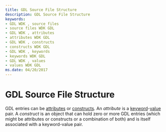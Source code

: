 ```yaml
---
title: GDL Source File Structure
description: GDL Source File Structure
keywords:
- GDL WDK , source files
- source files WDK GDL
- GDL WDK , attributes
- attributes WDK GDL
- GDL WDK , constructs
- constructs WDK GDL
- GDL WDK , keywords
- keywords WDK GDL
- GDL WDK , values
- values WDK GDL
ms.date: 04/20/2017
---
```


# GDL Source File Structure


GDL entries can be [attributes](gdl-attributes.md) or [constructs](gdl-constructs.md). An *attribute* is a [keyword](gdl-keywords.md)-[value](gdl-values.md) pair. A *construct* is an object that can hold zero or more GDL entries (which might be attributes or constructs or a combination of both) and is itself associated with a keyword-value pair.

 

 




